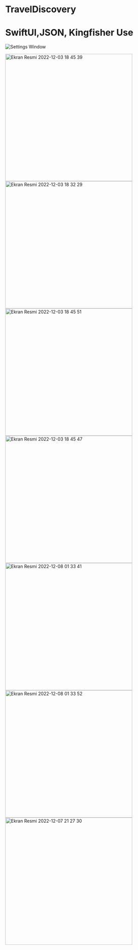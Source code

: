 # TravelDiscovery
# SwiftUI,JSON, Kingfisher Use
![Settings Window](https://www.instagram.com/p/Cl6zFiQD3LR/)

<img width="400" alt="Ekran Resmi 2022-12-03 18 45 39" src="https://user-images.githubusercontent.com/53395371/206261759-a5b04ebf-5bd8-498a-a763-ae02cab52351.png"><img width="400" alt="Ekran Resmi 2022-12-03 18 32 29" src="https://user-images.githubusercontent.com/53395371/206261784-2dac2401-53d6-4a23-9add-bb6b9736f7e8.png">
<img width="400" alt="Ekran Resmi 2022-12-03 18 45 51" src="https://user-images.githubusercontent.com/53395371/206262183-d3d6deba-9a76-4b9d-a57b-3945cc3e9302.png"><img width="400" alt="Ekran Resmi 2022-12-03 18 45 47" src="https://user-images.githubusercontent.com/53395371/206262222-2e090203-a523-4779-b0f0-622e8d93cd08.png"><img width="400" alt="Ekran Resmi 2022-12-08 01 33 41" src="https://user-images.githubusercontent.com/53395371/206311365-48883357-2aea-4a5a-b859-8132b7d6521c.png"><img width="400" alt="Ekran Resmi 2022-12-08 01 33 52" src="https://user-images.githubusercontent.com/53395371/206311371-5f40199d-7344-4f83-9abc-f6de50e77172.png"><img width="400" alt="Ekran Resmi 2022-12-07 21 27 30" src="https://user-images.githubusercontent.com/53395371/206265604-a0ea9b72-3686-43c3-b8b8-acb05a7ed147.png">
